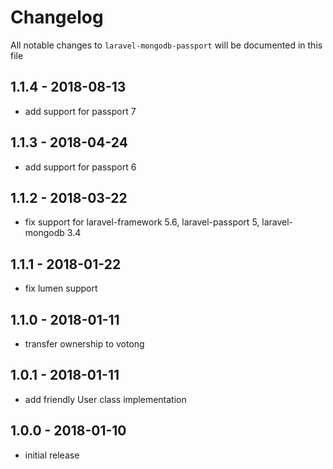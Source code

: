 # Changelog

All notable changes to `laravel-mongodb-passport` will be documented in this file

## 1.1.4 - 2018-08-13
- add support for passport 7

## 1.1.3 - 2018-04-24
- add support for passport 6

## 1.1.2 - 2018-03-22
- fix support for laravel-framework 5.6, laravel-passport 5, laravel-mongodb 3.4

## 1.1.1 - 2018-01-22
- fix lumen support

## 1.1.0 - 2018-01-11
- transfer ownership to votong

## 1.0.1 - 2018-01-11
- add friendly User class implementation 

## 1.0.0 - 2018-01-10
- initial release
